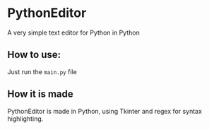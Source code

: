 # PythonEditor
A very simple text editor for Python in Python

## How to use:
Just run the `main.py` file

## How it is made
PythonEditor is made in Python, using Tkinter and regex for syntax highlighting.
